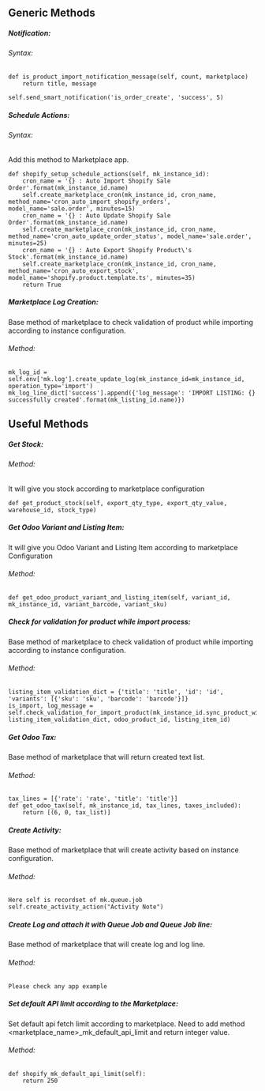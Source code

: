 Generic Methods
---------------
##### Notification:
###### Syntax:
```
def is_product_import_notification_message(self, count, marketplace)
    return title, message

self.send_smart_notification('is_order_create', 'success', 5)
```

##### Schedule Actions:
###### Syntax:

Add this method to Marketplace app.

```
def shopify_setup_schedule_actions(self, mk_instance_id):
    cron_name = '{} : Auto Import Shopify Sale Order'.format(mk_instance_id.name)
    self.create_marketplace_cron(mk_instance_id, cron_name, method_name='cron_auto_import_shopify_orders', model_name='sale.order', minutes=15)
    cron_name = '{} : Auto Update Shopify Sale Order'.format(mk_instance_id.name)
    self.create_marketplace_cron(mk_instance_id, cron_name, method_name='cron_auto_update_order_status', model_name='sale.order', minutes=25)
    cron_name = '{} : Auto Export Shopify Product\'s Stock'.format(mk_instance_id.name)
    self.create_marketplace_cron(mk_instance_id, cron_name, method_name='cron_auto_export_stock', model_name='shopify.product.template.ts', minutes=35)
    return True
```

##### Marketplace Log Creation:
Base method of marketplace to check validation of product while importing according to instance configuration.
###### Method:
```
mk_log_id = self.env['mk.log'].create_update_log(mk_instance_id=mk_instance_id, operation_type='import')
mk_log_line_dict['success'].append({'log_message': 'IMPORT LISTING: {} successfully created'.format(mk_listing_id.name)})
```

Useful Methods
---------------
##### Get Stock:
###### Method: 
It will give you stock according to marketplace configuration
```
def get_product_stock(self, export_qty_type, export_qty_value, warehouse_id, stock_type)
```

##### Get Odoo Variant and Listing Item:
It will give you Odoo Variant and Listing Item according to marketplace Configuration
###### Method:
```
def get_odoo_product_variant_and_listing_item(self, variant_id, mk_instance_id, variant_barcode, variant_sku)
```

##### Check for validation for product while import process:
Base method of marketplace to check validation of product while importing according to instance configuration.
###### Method:
```
listing_item_validation_dict = {'title': 'title', 'id': 'id', 'variants': [{'sku': 'sku', 'barcode': 'barcode'}]}
is_import, log_message = self.check_validation_for_import_product(mk_instance_id.sync_product_with, listing_item_validation_dict, odoo_product_id, listing_item_id)
```

##### Get Odoo Tax:
Base method of marketplace that will return created text list.
###### Method:
```
tax_lines = [{'rate': 'rate', 'title': 'title'}]
def get_odoo_tax(self, mk_instance_id, tax_lines, taxes_included):
    return [(6, 0, tax_list)]
```

##### Create Activity:
Base method of marketplace that will create activity based on instance configuration.
###### Method:
```
Here self is recordset of mk.queue.job
self.create_activity_action("Activity Note")
```

##### Create Log and attach it with Queue Job and Queue Job line:
Base method of marketplace that will create log and log line.
###### Method:
```
Please check any app example
```

##### Set default API limit according to the Marketplace:
Set default api fetch limit according to marketplace. Need to add method <marketplace_name>_mk_default_api_limit and return integer value.  
###### Method:
```
def shopify_mk_default_api_limit(self):
    return 250
```
